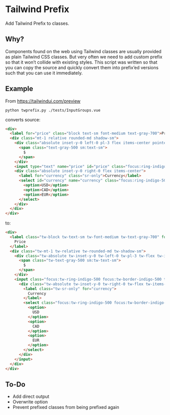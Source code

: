# Tailwind Prefix

Add Tailwind Prefix to classes.

## Why?

Components found on the web using Tailwind classes are usually provided as plain Tailwind CSS classes. But very often we need to add custom prefix so that it won’t collide with existing styles. This script was written so that you can copy the source and quickly convert them into prefix’ed versions such that you can use it immediately.

## Example

From https://tailwindui.com/preview

```
python twprefix.py ./tests/InputGroups.vue
```

converts source:

```html
<div>
  <label for="price" class="block text-sm font-medium text-gray-700">Price</label>
  <div class="mt-1 relative rounded-md shadow-sm">
    <div class="absolute inset-y-0 left-0 pl-3 flex items-center pointer-events-none">
      <span class="text-gray-500 sm:text-sm">
        $
      </span>
    </div>
    <input type="text" name="price" id="price" class="focus:ring-indigo-500 focus:border-indigo-500 block w-full pl-7 pr-12 sm:text-sm border-gray-300 rounded-md" placeholder="0.00">
    <div class="absolute inset-y-0 right-0 flex items-center">
      <label for="currency" class="sr-only">Currency</label>
      <select id="currency" name="currency" class="focus:ring-indigo-500 focus:border-indigo-500 h-full py-0 pl-2 pr-7 border-transparent bg-transparent text-gray-500 sm:text-sm rounded-md">
        <option>USD</option>
        <option>CAD</option>
        <option>EUR</option>
      </select>
    </div>
  </div>
</div>
```

to:

```html
<div>
  <label class="tw-block tw-text-sm tw-font-medium tw-text-gray-700" for="price">
    Price
  </label>
  <div class="tw-mt-1 tw-relative tw-rounded-md tw-shadow-sm">
    <div class="tw-absolute tw-inset-y-0 tw-left-0 tw-pl-3 tw-flex tw-items-center tw-pointer-events-none">
      <span class="tw-text-gray-500 sm:tw-text-sm">
        $
      </span>
    </div>
    <input class="focus:tw-ring-indigo-500 focus:tw-border-indigo-500 tw-block tw-w-full tw-pl-7 tw-pr-12 sm:tw-text-sm tw-border-gray-300 tw-rounded-md" id="price" name="price" placeholder="0.00" type="text">
      <div class="tw-absolute tw-inset-y-0 tw-right-0 tw-flex tw-items-center">
        <label class="tw-sr-only" for="currency">
          Currency
        </label>
        <select class="focus:tw-ring-indigo-500 focus:tw-border-indigo-500 tw-h-full tw-py-0 tw-pl-2 tw-pr-7 tw-border-transparent tw-bg-transparent tw-text-gray-500 sm:tw-text-sm tw-rounded-md" id="currency" name="currency">
          <option>
            USD
          </option>
          <option>
            CAD
          </option>
          <option>
            EUR
          </option>
        </select>
      </div>
    </input>
  </div>
</div>
```

## To-Do

- Add direct output
- Overwrite option
- Prevent prefixed classes from being prefixed again
